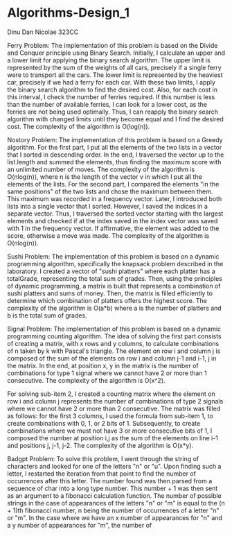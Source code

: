 # Algorithms-Design_1

Dinu Dan Nicolae
323CC

Ferry Problem:
The implementation of this problem is based on the Divide and Conquer principle using Binary Search. Initially, I calculate an upper and a lower limit for applying the binary search algorithm. The upper limit is represented by the sum of the weights of all cars, precisely if a single ferry were to transport all the cars. The lower limit is represented by the heaviest car, precisely if we had a ferry for each car. With these two limits, I apply the binary search algorithm to find the desired cost. Also, for each cost in this interval, I check the number of ferries required. If this number is less than the number of available ferries, I can look for a lower cost, as the ferries are not being used optimally. Thus, I can reapply the binary search algorithm with changed limits until they become equal and I find the desired cost. The complexity of the algorithm is O(log(n)).

Nostory Problem:
The implementation of this problem is based on a Greedy algorithm. For the first part, I put all the elements of the two lists in a vector that I sorted in descending order. In the end, I traversed the vector up to the list.length and summed the elements, thus finding the maximum score with an unlimited number of moves. The complexity of the algorithm is O(nlog(n)), where n is the length of the vector v in which I put all the elements of the lists. For the second part, I compared the elements "in the same positions" of the two lists and chose the maximum between them. This maximum was recorded in a frequency vector. Later, I introduced both lists into a single vector that I sorted. However, I saved the indices in a separate vector. Thus, I traversed the sorted vector starting with the largest elements and checked if at the index saved in the index vector was saved with 1 in the frequency vector. If affirmative, the element was added to the score, otherwise a move was made. The complexity of the algorithm is O(nlog(n)).

Sushi Problem:
The implementation of this problem is based on a dynamic programming algorithm, specifically the knapsack problem described in the laboratory. I created a vector of "sushi platters" where each platter has a totalGrade, representing the total sum of grades. Then, using the principles of dynamic programming, a matrix is built that represents a combination of sushi platters and sums of money. Then, the matrix is filled efficiently to determine which combination of platters offers the highest score. The complexity of the algorithm is O(a*b) where a is the number of platters and b is the total sum of grades.

Signal Problem:
The implementation of this problem is based on a dynamic programming counting algorithm. The idea of solving the first part consists of creating a matrix, with x rows and y columns, to calculate combinations of n taken by k with Pascal's triangle. The element on row i and column j is composed of the sum of the elements on row i and column j-1 and i-1, j in the matrix. In the end, at position x, y in the matrix is the number of combinations for type 1 signal where we cannot have 2 or more than 1 consecutive. The complexity of the algorithm is O(x^2).

For solving sub-item 2, I created a counting matrix where the element on row i and column j represents the number of combinations of type 2 signals where we cannot have 2 or more than 2 consecutive. The matrix was filled as follows: for the first 3 columns, I used the formula from sub-item 1, to create combinations with 0, 1, or 2 bits of 1. Subsequently, to create combinations where we must not have 3 or more consecutive bits of 1, I composed the number at position i,j as the sum of the elements on line i-1 and positions j, j-1, j-2. The complexity of the algorithm is O(x*y).

Badgpt Problem:
To solve this problem, I went through the string of characters and looked for one of the letters "n" or "u". Upon finding such a letter, I restarted the iteration from that point to find the number of occurrences after this letter. The number found was then parsed from a sequence of char into a long type number. This number + 1 was then sent as an argument to a fibonacci calculation function. The number of possible strings in the case of appearances of the letters "n" or "m" is equal to the (n + 1)th fibonacci number, n being the number of occurrences of a letter "n" or "m". In the case where we have an x number of appearances for "n" and a y number of appearances for "m", the number of
